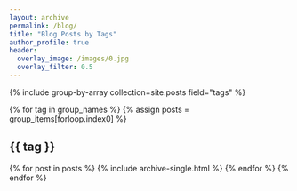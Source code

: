 ```yaml
---
layout: archive
permalink: /blog/
title: "Blog Posts by Tags"
author_profile: true
header:
  overlay_image: /images/0.jpg
  overlay_filter: 0.5
---
```


{% include group-by-array collection=site.posts field="tags" %}

{% for tag in group_names %}
  {% assign posts = group_items[forloop.index0] %}
  <h2 id="{{ tag | slugify }}" class="archive__subtitle">{{ tag }}</h2>
  {% for post in posts %}
    {% include archive-single.html %}
  {% endfor %}
{% endfor %}
